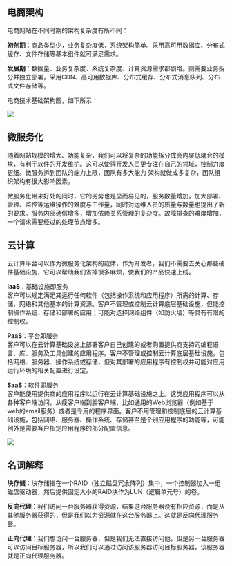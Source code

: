 ## 电商架构 ##

电商网站在不同时期的架构复杂度有所不同：

**初创期**：商品类型少，业务复杂度低，系统架构简单。采用高可用数据库、分布式缓存、文件存储等基本组件就可满足需求。

**发展期**：数据量、业务复杂度、系统复杂度、计算资源需求都剧增。则需要业务拆分并独立部署，采用CDN、高可用数据库、分布式缓存、分布式消息队列、分布式文件存储等。

电商技术基础架构图，如下所示：

![](https://i.imgur.com/dIUgo8Q.png)


## 微服务化 ##

随着网站规模的增大、功能复杂，我们可以将复杂的功能拆分成高内聚低耦合的模块，有利于软件的开发维护。这可以使得开发人员更专注在自己的领域，控制力度更细。微服务拆到团队的能力上限，团队有多大能力 架构就做成多复杂，团队组织架构有很大影响因素。

微服务化带来好处的同时，它的劣势也是显而易见的，服务数量增加，加大部署、管理、监控等运维操作的难度与工作量，同时对运维人员的质量与数量也提出了新的要求。服务内部通信增多，增加依赖关系管理的复杂度。故障排查的难度增加，一个请求需要经过的处理节点增多。

## 云计算 ##

云计算平台可以作为微服务化架构的载体，作为开发者，我们不需要去关心那些硬件基础设施，它可以帮助我们省掉很多麻烦，使我们的产品快速上线。


**IaaS**：基础设施即服务  
客户可以规定满足其运行任何软件（包括操作系统和应用程序）所需的计算、存储、网络和其他基本的计算资源。客户不管理或控制云计算底层基础设施，但能控制操作系统、存储和部署的应用；可能对选择网络组件（如防火墙）等具有有限的控制权。 

**PaaS**：平台即服务  
客户可以在云计算基础设施上部署客户自己创建的或者购置提供商支持的编程语言、库、服务及工具创建的应用程序。客户不管理或控制云计算底层基础设施，包括网络、服务器、操作系统或存储，但对其部署的应用程序有控制权并可能对应用运行环境的相关配置进行设定。

**SaaS**：软件即服务  
客户能使用提供商的应用程序以运行在云计算基础设施之上。这类应用程序可以从各种客户端访问，从瘦客户端到胖客户端，比如通用的Web浏览器（例如基于web的email服务）或者是专用的程序界面。客户不用管理和控制底层的云计算基础设施，包括网络、服务器、操作系统、存储甚至是个别应用程序的功能等，可能例外是需要客户指定应用程序的部分配置信息。


![](https://i.imgur.com/mIwT9mN.png)

## 名词解释 ##

**块存储**：块存储指在一个RAID（独立磁盘冗余阵列）集中，一个控制器加入一组磁盘驱动器，然后提供固定大小的RAID块作为LUN（逻辑单元号）的卷。

**反向代理**：我们访问一台服务器获得资源，结果这台服务器没有相应资源，而是从其他服务器获得的，但是我们以为资源就在这台服务器上。这就是反向代理服务器。

**正向代理**：我们想访问一台服务器，但是我们无法直接访问他，但是另一台服务器可以访问目标服务器，所以我们可以通过访问该服务器访问目标服务器，该服务器就是正向代理服务器。